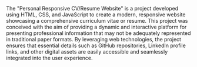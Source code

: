 The "Personal Responsive CV/Resume Website" is a project developed using HTML, CSS, and JavaScript to create a modern, responsive website showcasing a comprehensive curriculum vitae or resume. This project was conceived with the aim of providing a dynamic and interactive platform for presenting professional information that may not be adequately represented in traditional paper formats. By leveraging web technologies, the project ensures that essential details such as GitHub repositories, LinkedIn profile links, and other digital assets are easily accessible and seamlessly integrated into the user experience.
